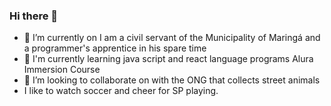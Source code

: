 ### Hi there 👋

- 🔭 I’m currently on I am a civil servant of the Municipality of Maringá and a programmer's apprentice in his spare time
- 🌱 I'm currently learning java script and react language programs Alura Immersion Course
- 👯 I’m looking to collaborate on with the ONG that collects street animals
- I like to watch soccer and cheer for SP playing.
